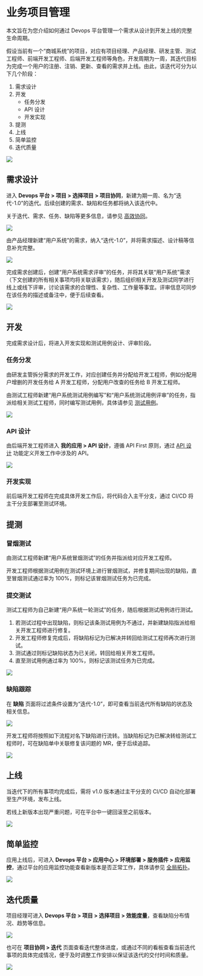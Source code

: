 # 业务项目管理
本文旨在为您介绍如何通过 Devops 平台管理一个需求从设计到开发上线的完整生命周期。

假设当前有一个“商城系统”的项目，对应有项目经理、产品经理、研发主管、测试工程师、前端开发工程师、后端开发工程师等角色，开发周期为一周，其迭代目标为完成一个用户的注册、注销、更新、查看的需求并上线。由此，该迭代可分为以下几个阶段：
1. 需求设计
2. 开发
   * 任务分发
   * API 设计
   * 开发实现
3. 提测
4. 上线
5. 简单监控
6. 迭代质量

![](https://terminus-paas.oss-cn-hangzhou.aliyuncs.com/paas-doc/2021/08/05/a235ef6c-c1b2-40ca-a500-dfb55b02c81c.png)

## 需求设计
进入 **Devops 平台 > 项目 > 选择项目 > 项目协同**，新建为期一周、名为“迭代-1.0”的迭代。后续创建的需求、缺陷和任务都将纳入该迭代中。

关于迭代、需求、任务、缺陷等更多信息，请参见 [高效协同](../concepts/agile-info.md)。

![](http://terminus-paas.oss-cn-hangzhou.aliyuncs.com/paas-doc/2022/02/17/ece93e75-e8e6-4671-89ba-acb0f6b99389.png)

由产品经理新建“用户系统”的需求，纳入“迭代-1.0”，并将需求描述、设计稿等信息补充完整。

![](http://terminus-paas.oss-cn-hangzhou.aliyuncs.com/paas-doc/2022/02/17/35016b5e-45b5-45ce-aa93-a2e2d89a34bb.png)

完成需求创建后，创建“用户系统需求评审”的任务，并将其关联“用户系统”需求（下文创建的所有相关事项均将关联该需求），随后组织相关开发及测试同学进行线上或线下评审，讨论该需求的合理性、复杂性、工作量等事宜。评审信息可同步在该任务的描述或备注中，便于后续查看。

![](http://terminus-paas.oss-cn-hangzhou.aliyuncs.com/paas-doc/2022/02/17/e5dd2f5e-a44e-4a6a-8bd2-5bb79e7d1537.png)

## 开发
完成需求设计后，将进入开发实现和测试用例设计、评审阶段。

### 任务分发
由研发主管拆分需求的开发工作，对应创建任务并分配给开发工程师，例如分配用户增删的开发任务给 A 开发工程师，分配用户改查的任务给 B 开发工程师。

由测试工程师新建“用户系统测试用例编写”和“用户系统测试用例评审”的任务，指派给相关测试工程师，同时编写测试用例，具体请参见 [测试用例](../best-practices/manual-test.md#测试用例)。

![](http://terminus-paas.oss-cn-hangzhou.aliyuncs.com/paas-doc/2022/02/17/8c1854e2-b4ac-464d-bf91-087df6e4a143.png)

### API 设计
由后端开发工程师进入 **我的应用 > API 设计**，遵循 API First 原则，通过 [API 设计](../guides/api/api-design.md) 功能定义开发工作中涉及的 API。

![](http://terminus-paas.oss-cn-hangzhou.aliyuncs.com/paas-doc/2022/02/17/4a4a6cb3-bc25-4d7b-8bcc-22297edd58ea.png)

### 开发实现
前后端开发工程师在完成具体开发工作后，将代码合入主干分支，通过 CI/CD 将主干分支部署至测试环境。

## 提测

### 冒烟测试
由测试工程师新建“用户系统冒烟测试”的任务并指派给对应开发工程师。

开发工程师根据测试用例在测试环境上进行冒烟测试，并修复期间出现的缺陷，直至冒烟测试通过率为 100%，则标记该冒烟测试任务为已完成。

### 提交测试
测试工程师为自己新建“用户系统一轮测试”的任务，随后根据测试用例进行测试。

1. 若测试过程中出现缺陷，则标记该条测试用例为不通过，并新建缺陷指派给相关开发工程师进行修复。
2. 开发工程师修复完成后，将缺陷标记为已解决并转回给测试工程师再次进行测试。
3. 测试通过则标记缺陷状态为已关闭，转回给相关开发工程师。
4. 直至测试用例通过率为 100%，则标记该测试任务为已完成。

![](http://terminus-paas.oss-cn-hangzhou.aliyuncs.com/paas-doc/2022/02/17/d3948eec-fccc-4913-9ef3-eb9900ee3683.png)

### 缺陷跟踪
在 **缺陷** 页面将过滤条件设置为“迭代-1.0”，即可查看当前迭代所有缺陷的状态及相关信息。

![](http://terminus-paas.oss-cn-hangzhou.aliyuncs.com/paas-doc/2022/02/17/99f1ee91-ab85-4809-84a4-6ed918a35bf2.png)

开发工程师将按照如下流程对名下缺陷进行流转。当缺陷标记为已解决转给测试工程师时，可在缺陷单中关联修复该问题的 MR，便于后续追踪。

![](https://terminus-paas.oss-cn-hangzhou.aliyuncs.com/paas-doc/2021/07/29/5aceb444-b9a0-4c8d-8743-6dba765cba5e.png)

## 上线
当迭代下的所有事项均完成后，需将 v1.0 版本通过主干分支的 CI/CD 自动化部署至生产环境，发布上线。

若线上新版本出现严重问题，可在平台中一键回滚至之前版本。

![](http://terminus-paas.oss-cn-hangzhou.aliyuncs.com/paas-doc/2022/02/17/62f60d47-a0d0-468a-b2db-b1c31fca1444.png)

## 简单监控
应用上线后，可进入 **Devops 平台 > 应用中心 > 环境部署 > 服务插件 > 应用监控**，通过平台的应用监控功能查看新版本是否正常工作，具体请参见 [全局拓扑](../../msp/guides/apm/topology.md)。

![](http://terminus-paas.oss-cn-hangzhou.aliyuncs.com/paas-doc/2022/02/17/3a59904a-edb3-4823-b5ff-f7c686bcc742.png)


## 迭代质量
项目经理可进入 **Devops 平台 > 项目 > 选择项目 > 效能度量**，查看缺陷分布情况、趋势等信息。

![](http://terminus-paas.oss-cn-hangzhou.aliyuncs.com/paas-doc/2022/02/17/c9540d55-0c39-4da3-b433-c1714a82ce90.png)

也可在 **项目协同 > 迭代** 页面查看迭代整体进度，或通过不同的看板查看当前迭代事项的具体完成情况，便于及时调整工作安排以保证该迭代的交付时间和质量。

![](http://terminus-paas.oss-cn-hangzhou.aliyuncs.com/paas-doc/2022/02/17/b50f292f-1833-4d25-95d9-294963b78a0d.png)

